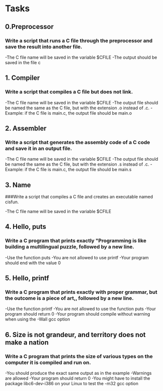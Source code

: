 # Tasks

## 0.Preprocessor

### Write a script that runs a C file through the preprocessor and save the result into another file.

-The C file name will be saved in the variable $CFILE
-The output should be saved in the file c

## 1. Compiler

### Write a script that compiles a C file but does not link.

-The C file name will be saved in the variable $CFILE
-The output file should be named the same as the C file, but with the extension .o instead of .c.
-Example: if the C file is main.c, the output file should be main.o

## 2. Assembler

### Write a script that generates the assembly code of a C code and save it in an output file.

-The C file name will be saved in the variable $CFILE
-The output file should be named the same as the C file, but with the extension .s instead of .c.
-Example: if the C file is main.c, the output file should be main.s

## 3. Name

###Write a script that compiles a C file and creates an executable named cisfun.

-The C file name will be saved in the variable $CFILE

## 4. Hello, puts

### Write a C program that prints exactly "Programming is like building a multilingual puzzle, followed by a new line.

-Use the function puts
-You are not allowed to use printf
-Your program should end with the value 0

## 5. Hello, printf

### Write a C program that prints exactly with proper grammar, but the outcome is a piece of art,, followed by a new line.

-Use the function printf
-You are not allowed to use the function puts
-Your program should return 0
-Your program should compile without warning when using the -Wall gcc option

## 6. Size is not grandeur, and territory does not make a nation

### Write a C program that prints the size of various types on the computer it is compiled and run on.

-You should produce the exact same output as in the example
-Warnings are allowed
-Your program should return 0
-You might have to install the package libc6-dev-i386 on your Linux to test the -m32 gcc option

###
